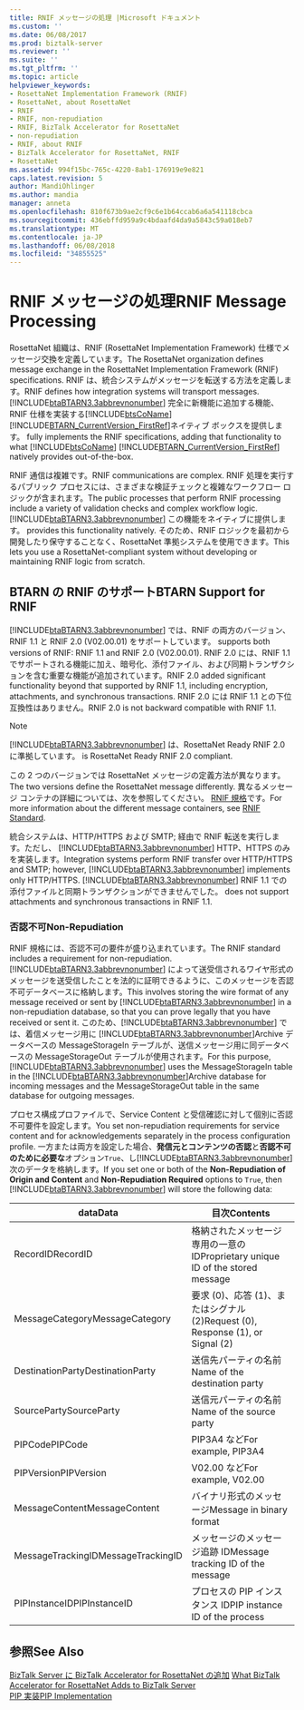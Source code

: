 ```yaml
---
title: RNIF メッセージの処理 |Microsoft ドキュメント
ms.custom: ''
ms.date: 06/08/2017
ms.prod: biztalk-server
ms.reviewer: ''
ms.suite: ''
ms.tgt_pltfrm: ''
ms.topic: article
helpviewer_keywords:
- RosettaNet Implementation Framework (RNIF)
- RosettaNet, about RosettaNet
- RNIF
- RNIF, non-repudiation
- RNIF, BizTalk Accelerator for RosettaNet
- non-repudiation
- RNIF, about RNIF
- BizTalk Accelerator for RosettaNet, RNIF
- RosettaNet
ms.assetid: 994f15bc-765c-4220-8ab1-176919e9e821
caps.latest.revision: 5
author: MandiOhlinger
ms.author: mandia
manager: anneta
ms.openlocfilehash: 810f673b9ae2cf9c6e1b64ccab6a6a541118cbca
ms.sourcegitcommit: 436ebffd959a9c4bdaafd4da9a5843c59a018eb7
ms.translationtype: MT
ms.contentlocale: ja-JP
ms.lasthandoff: 06/08/2018
ms.locfileid: "34855525"
---
```

# <a name="rnif-message-processing"></a><span data-ttu-id="2c7a7-102">RNIF メッセージの処理</span><span class="sxs-lookup"><span data-stu-id="2c7a7-102">RNIF Message Processing</span></span>
<span data-ttu-id="2c7a7-103">RosettaNet 組織は、RNIF (RosettaNet Implementation Framework) 仕様でメッセージ交換を定義しています。</span><span class="sxs-lookup"><span data-stu-id="2c7a7-103">The RosettaNet organization defines message exchange in the RosettaNet Implementation Framework (RNIF) specifications.</span></span> <span data-ttu-id="2c7a7-104">RNIF は、統合システムがメッセージを転送する方法を定義します。</span><span class="sxs-lookup"><span data-stu-id="2c7a7-104">RNIF defines how integration systems will transport messages.</span></span> [!INCLUDE[btaBTARN3.3abbrevnonumber](../../includes/btabtarn3-3abbrevnonumber-md.md)]<span data-ttu-id="2c7a7-105"> 完全に新機能に追加する機能、RNIF 仕様を実装する[!INCLUDE[btsCoName](../../includes/btsconame-md.md)][!INCLUDE[BTARN_CurrentVersion_FirstRef](../../includes/btarn-currentversion-firstref-md.md)]ネイティブ ボックスを提供します。</span><span class="sxs-lookup"><span data-stu-id="2c7a7-105"> fully implements the RNIF specifications, adding that functionality to what [!INCLUDE[btsCoName](../../includes/btsconame-md.md)] [!INCLUDE[BTARN_CurrentVersion_FirstRef](../../includes/btarn-currentversion-firstref-md.md)] natively provides out-of-the-box.</span></span>  
  
<span data-ttu-id="2c7a7-106">RNIF 通信は複雑です。</span><span class="sxs-lookup"><span data-stu-id="2c7a7-106">RNIF communications are complex.</span></span> <span data-ttu-id="2c7a7-107">RNIF 処理を実行するパブリック プロセスには、さまざまな検証チェックと複雑なワークフロー ロジックが含まれます。</span><span class="sxs-lookup"><span data-stu-id="2c7a7-107">The public processes that perform RNIF processing include a variety of validation checks and complex workflow logic.</span></span> [!INCLUDE[btaBTARN3.3abbrevnonumber](../../includes/btabtarn3-3abbrevnonumber-md.md)]<span data-ttu-id="2c7a7-108"> この機能をネイティブに提供します。</span><span class="sxs-lookup"><span data-stu-id="2c7a7-108"> provides this functionality natively.</span></span> <span data-ttu-id="2c7a7-109">そのため、RNIF ロジックを最初から開発したり保守することなく、RosettaNet 準拠システムを使用できます。</span><span class="sxs-lookup"><span data-stu-id="2c7a7-109">This lets you use a RosettaNet-compliant system without developing or maintaining RNIF logic from scratch.</span></span>  
  
## <a name="btarn-support-for-rnif"></a><span data-ttu-id="2c7a7-110">BTARN の RNIF のサポート</span><span class="sxs-lookup"><span data-stu-id="2c7a7-110">BTARN Support for RNIF</span></span>  
 [!INCLUDE[btaBTARN3.3abbrevnonumber](../../includes/btabtarn3-3abbrevnonumber-md.md)]<span data-ttu-id="2c7a7-111"> では、RNIF の両方のバージョン、RNIF 1.1 と RNIF 2.0 (V02.00.01) をサポートしています。</span><span class="sxs-lookup"><span data-stu-id="2c7a7-111"> supports both versions of RNIF: RNIF 1.1 and RNIF 2.0 (V02.00.01).</span></span> <span data-ttu-id="2c7a7-112">RNIF 2.0 には、RNIF 1.1 でサポートされる機能に加え、暗号化、添付ファイル、および同期トランザクションを含む重要な機能が追加されています。</span><span class="sxs-lookup"><span data-stu-id="2c7a7-112">RNIF 2.0 added significant functionality beyond that supported by RNIF 1.1, including encryption, attachments, and synchronous transactions.</span></span> <span data-ttu-id="2c7a7-113">RNIF 2.0 には RNIF 1.1 との下位互換性はありません。</span><span class="sxs-lookup"><span data-stu-id="2c7a7-113">RNIF 2.0 is not backward compatible with RNIF 1.1.</span></span>  
  
> [!NOTE]
>  [!INCLUDE[btaBTARN3.3abbrevnonumber](../../includes/btabtarn3-3abbrevnonumber-md.md)]<span data-ttu-id="2c7a7-114"> は、RosettaNet Ready RNIF 2.0 に準拠しています。</span><span class="sxs-lookup"><span data-stu-id="2c7a7-114"> is RosettaNet Ready RNIF 2.0 compliant.</span></span>  
  
<span data-ttu-id="2c7a7-115">この 2 つのバージョンでは RosettaNet メッセージの定義方法が異なります。</span><span class="sxs-lookup"><span data-stu-id="2c7a7-115">The two versions define the RosettaNet message differently.</span></span> <span data-ttu-id="2c7a7-116">異なるメッセージ コンテナの詳細については、次を参照してください。 [RNIF 規格](../../adapters-and-accelerators/accelerator-rosettanet/rnif-standard.md)です。</span><span class="sxs-lookup"><span data-stu-id="2c7a7-116">For more information about the different message containers, see [RNIF Standard](../../adapters-and-accelerators/accelerator-rosettanet/rnif-standard.md).</span></span>  
  
<span data-ttu-id="2c7a7-117">統合システムは、HTTP/HTTPS および SMTP; 経由で RNIF 転送を実行します。ただし、 [!INCLUDE[btaBTARN3.3abbrevnonumber](../../includes/btabtarn3-3abbrevnonumber-md.md)] HTTP、HTTPS のみを実装します。</span><span class="sxs-lookup"><span data-stu-id="2c7a7-117">Integration systems perform RNIF transfer over HTTP/HTTPS and SMTP; however, [!INCLUDE[btaBTARN3.3abbrevnonumber](../../includes/btabtarn3-3abbrevnonumber-md.md)] implements only HTTP/HTTPS.</span></span> [!INCLUDE[btaBTARN3.3abbrevnonumber](../../includes/btabtarn3-3abbrevnonumber-md.md)]<span data-ttu-id="2c7a7-118"> RNIF 1.1 での添付ファイルと同期トランザクションができませんでした。</span><span class="sxs-lookup"><span data-stu-id="2c7a7-118"> does not support attachments and synchronous transactions in RNIF 1.1.</span></span>  
  
### <a name="non-repudiation"></a><span data-ttu-id="2c7a7-119">否認不可</span><span class="sxs-lookup"><span data-stu-id="2c7a7-119">Non-Repudiation</span></span>  
<span data-ttu-id="2c7a7-120">RNIF 規格には、否認不可の要件が盛り込まれています。</span><span class="sxs-lookup"><span data-stu-id="2c7a7-120">The RNIF standard includes a requirement for non-repudiation.</span></span> <span data-ttu-id="2c7a7-121">[!INCLUDE[btaBTARN3.3abbrevnonumber](../../includes/btabtarn3-3abbrevnonumber-md.md)] によって送受信されるワイヤ形式のメッセージを送受信したことを法的に証明できるように、このメッセージを否認不可データベースに格納します。</span><span class="sxs-lookup"><span data-stu-id="2c7a7-121">This involves storing the wire format of any message received or sent by [!INCLUDE[btaBTARN3.3abbrevnonumber](../../includes/btabtarn3-3abbrevnonumber-md.md)] in a non-repudiation database, so that you can prove legally that you have received or sent it.</span></span> <span data-ttu-id="2c7a7-122">このため、[!INCLUDE[btaBTARN3.3abbrevnonumber](../../includes/btabtarn3-3abbrevnonumber-md.md)] では、着信メッセージ用に [!INCLUDE[btaBTARN3.3abbrevnonumber](../../includes/btabtarn3-3abbrevnonumber-md.md)]Archive データベースの MessageStorageIn テーブルが、送信メッセージ用に同データベースの MessageStorageOut テーブルが使用されます。</span><span class="sxs-lookup"><span data-stu-id="2c7a7-122">For this purpose, [!INCLUDE[btaBTARN3.3abbrevnonumber](../../includes/btabtarn3-3abbrevnonumber-md.md)] uses the MessageStorageIn table in the [!INCLUDE[btaBTARN3.3abbrevnonumber](../../includes/btabtarn3-3abbrevnonumber-md.md)]Archive database for incoming messages and the MessageStorageOut table in the same database for outgoing messages.</span></span>  
  
<span data-ttu-id="2c7a7-123">プロセス構成プロファイルで、Service Content と受信確認に対して個別に否認不可要件を設定します。</span><span class="sxs-lookup"><span data-stu-id="2c7a7-123">You set non-repudiation requirements for service content and for acknowledgements separately in the process configuration profile.</span></span> <span data-ttu-id="2c7a7-124">一方または両方を設定した場合、**発信元とコンテンツの否認**と**否認不可のために必要な**オプション`True`、し[!INCLUDE[btaBTARN3.3abbrevnonumber](../../includes/btabtarn3-3abbrevnonumber-md.md)]次のデータを格納します。</span><span class="sxs-lookup"><span data-stu-id="2c7a7-124">If you set one or both of the **Non-Repudiation of Origin and Content** and **Non-Repudiation Required** options to `True`, then [!INCLUDE[btaBTARN3.3abbrevnonumber](../../includes/btabtarn3-3abbrevnonumber-md.md)] will store the following data:</span></span>  
  
|<span data-ttu-id="2c7a7-125">data</span><span class="sxs-lookup"><span data-stu-id="2c7a7-125">Data</span></span>|<span data-ttu-id="2c7a7-126">目次</span><span class="sxs-lookup"><span data-stu-id="2c7a7-126">Contents</span></span>|  
|----------|--------------|  
|<span data-ttu-id="2c7a7-127">RecordID</span><span class="sxs-lookup"><span data-stu-id="2c7a7-127">RecordID</span></span>|<span data-ttu-id="2c7a7-128">格納されたメッセージ専用の一意の ID</span><span class="sxs-lookup"><span data-stu-id="2c7a7-128">Proprietary unique ID of the stored message</span></span>|  
|<span data-ttu-id="2c7a7-129">MessageCategory</span><span class="sxs-lookup"><span data-stu-id="2c7a7-129">MessageCategory</span></span>|<span data-ttu-id="2c7a7-130">要求 (0)、応答 (1)、またはシグナル (2)</span><span class="sxs-lookup"><span data-stu-id="2c7a7-130">Request (0), Response (1), or Signal (2)</span></span>|  
|<span data-ttu-id="2c7a7-131">DestinationParty</span><span class="sxs-lookup"><span data-stu-id="2c7a7-131">DestinationParty</span></span>|<span data-ttu-id="2c7a7-132">送信先パーティの名前</span><span class="sxs-lookup"><span data-stu-id="2c7a7-132">Name of the destination party</span></span>|  
|<span data-ttu-id="2c7a7-133">SourceParty</span><span class="sxs-lookup"><span data-stu-id="2c7a7-133">SourceParty</span></span>|<span data-ttu-id="2c7a7-134">送信元パーティの名前</span><span class="sxs-lookup"><span data-stu-id="2c7a7-134">Name of the source party</span></span>|  
|<span data-ttu-id="2c7a7-135">PIPCode</span><span class="sxs-lookup"><span data-stu-id="2c7a7-135">PIPCode</span></span>|<span data-ttu-id="2c7a7-136">PIP3A4 など</span><span class="sxs-lookup"><span data-stu-id="2c7a7-136">For example, PIP3A4</span></span>|  
|<span data-ttu-id="2c7a7-137">PIPVersion</span><span class="sxs-lookup"><span data-stu-id="2c7a7-137">PIPVersion</span></span>|<span data-ttu-id="2c7a7-138">V02.00 など</span><span class="sxs-lookup"><span data-stu-id="2c7a7-138">For example, V02.00</span></span>|  
|<span data-ttu-id="2c7a7-139">MessageContent</span><span class="sxs-lookup"><span data-stu-id="2c7a7-139">MessageContent</span></span>|<span data-ttu-id="2c7a7-140">バイナリ形式のメッセージ</span><span class="sxs-lookup"><span data-stu-id="2c7a7-140">Message in binary format</span></span>|  
|<span data-ttu-id="2c7a7-141">MessageTrackingID</span><span class="sxs-lookup"><span data-stu-id="2c7a7-141">MessageTrackingID</span></span>|<span data-ttu-id="2c7a7-142">メッセージのメッセージ追跡 ID</span><span class="sxs-lookup"><span data-stu-id="2c7a7-142">Message tracking ID of the message</span></span>|  
|<span data-ttu-id="2c7a7-143">PIPInstanceID</span><span class="sxs-lookup"><span data-stu-id="2c7a7-143">PIPInstanceID</span></span>|<span data-ttu-id="2c7a7-144">プロセスの PIP インスタンス ID</span><span class="sxs-lookup"><span data-stu-id="2c7a7-144">PIP instance ID of the process</span></span>|  
  
## <a name="see-also"></a><span data-ttu-id="2c7a7-145">参照</span><span class="sxs-lookup"><span data-stu-id="2c7a7-145">See Also</span></span>  
 <span data-ttu-id="2c7a7-146">[BizTalk Server に BizTalk Accelerator for RosettaNet の追加](../../adapters-and-accelerators/accelerator-rosettanet/what-biztalk-accelerator-for-rosettanet-adds-to-biztalk-server.md) </span><span class="sxs-lookup"><span data-stu-id="2c7a7-146">[What BizTalk Accelerator for RosettaNet Adds to BizTalk Server](../../adapters-and-accelerators/accelerator-rosettanet/what-biztalk-accelerator-for-rosettanet-adds-to-biztalk-server.md) </span></span>  
 [<span data-ttu-id="2c7a7-147">PIP 実装</span><span class="sxs-lookup"><span data-stu-id="2c7a7-147">PIP Implementation</span></span>](../../adapters-and-accelerators/accelerator-rosettanet/pip-implementation.md)

